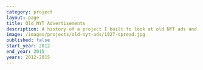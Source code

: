 ```yaml
---
category: project
layout: page
title: Old NYT Advertisements
description: A history of a project I built to look at old NYT ads and why they are so appealing
image: /images/projects/old-nyt-ads/1927-spread.jpg
published: false
start_year: 2012
end_year: 2015
years: 2012-2015
---
```

